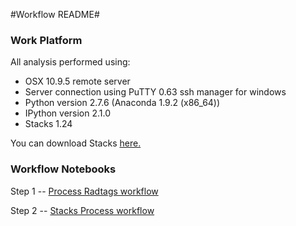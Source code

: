#Workflow README#
### Work Platform ###
All analysis performed using:

- OSX 10.9.5 remote server
- Server connection using PuTTY 0.63 ssh manager for windows
- Python version 2.7.6 (Anaconda 1.9.2 (x86_64))
- IPython version 2.1.0
- Stacks 1.24

You can download Stacks [here.](http://creskolab.uoregon.edu/stacks/)

### Workflow Notebooks ###

Step 1 -- [Process Radtags workflow](https://github.com/jheare/Fish546-Jake/blob/master/Course%20Project/Workflow/Process%20Radtags.ipynb)

Step 2 -- [Stacks Process workflow](https://github.com/jheare/Fish546-Jake/blob/master/Course%20Project/Workflow/Stacks%20Process.ipynb)